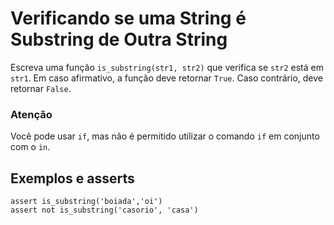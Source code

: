 # Verificando se uma String é Substring de Outra String
Escreva uma função `is_substring(str1, str2)` que verifica se `str2` está em `str1`. Em caso afirmativo, a função deve 
retornar `True`. Caso contrário, deve retornar `False`.

### Atenção

Você pode usar `if`, mas não é permitido utilizar o comando `if` em conjunto com o `in`.

## Exemplos e asserts

```
assert is_substring('boiada','oi')
assert not is_substring('casorio', 'casa')
```